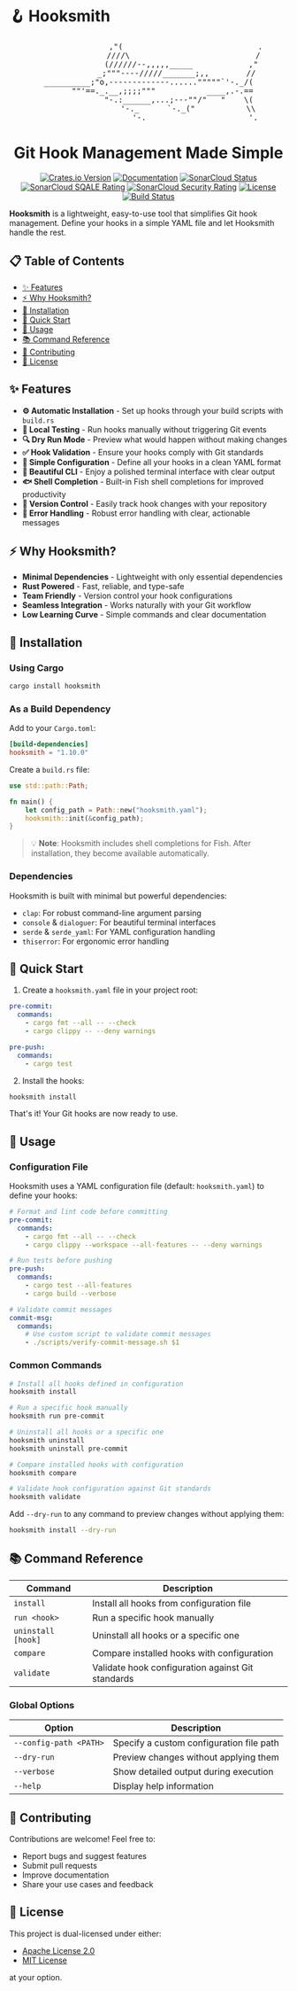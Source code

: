 # 🪝 Hooksmith

<pre align="center">
                ,"(                             .
               ////\                           /
              (//////--,,,,,_____            ,"
            _;"""----/////_______;,,        //
__________;"o,-------------......"""""`'-._/(
      ""'==._.__,;;;;"""           ____,.-.==
             "-.:______,...;---""/"   "    \(
                 '-._      `-._("           \\
                     '-._                     '._
</pre>

<h1 align="center">Git Hook Management Made Simple</h1>

<p align="center">
  <a href="https://crates.io/crates/hooksmith"><img src="https://img.shields.io/crates/v/hooksmith.svg" alt="Crates.io Version"></a>
  <a href="https://docs.rs/hooksmith"><img src="https://img.shields.io/docsrs/hooksmith/latest" alt="Documentation"></a>
  <a href="https://sonarcloud.io/summary/new_code?id=TomPlanche_hooksmith"><img src="https://sonarcloud.io/api/project_badges/measure?project=TomPlanche_hooksmith&metric=alert_status" alt="SonarCloud Status"></a>
  <a href="https://sonarcloud.io/summary/new_code?id=TomPlanche_hooksmith"><img src="https://sonarcloud.io/api/project_badges/measure?project=TomPlanche_hooksmith&metric=sqale_rating" alt="SonarCloud SQALE Rating"></a>
  <a href="https://sonarcloud.io/summary/new_code?id=TomPlanche_hooksmith"><img src="https://sonarcloud.io/api/project_badges/measure?project=TomPlanche_hooksmith&metric=security_rating" alt="SonarCloud Security Rating"></a>
  <a href="https://github.com/TomPlanche/hooksmith/blob/main/LICENSE"><img src="https://img.shields.io/crates/l/hooksmith" alt="License"></a>
  <a href="https://github.com/TomPlanche/hooksmith/actions/workflows/rust.yaml"><img src="https://github.com/TomPlanche/hooksmith/actions/workflows/rust.yaml/badge.svg" alt="Build Status"></a>
</p>

**Hooksmith** is a lightweight, easy-to-use tool that simplifies Git hook management. Define your hooks in a simple YAML file and let Hooksmith handle the rest.

## 📋 Table of Contents

- [✨ Features](#-features)
- [⚡ Why Hooksmith?](#-why-hooksmith)
- [🔧 Installation](#-installation)
- [🚀 Quick Start](#-quick-start)
- [📖 Usage](#-usage)
- [📚 Command Reference](#-command-reference)
- [🤝 Contributing](#-contributing)
- [📄 License](#-license)

## ✨ Features

- **⚙️ Automatic Installation** - Set up hooks through your build scripts with `build.rs`
- **🧪 Local Testing** - Run hooks manually without triggering Git events
- **🔍 Dry Run Mode** - Preview what would happen without making changes
- **✅ Hook Validation** - Ensure your hooks comply with Git standards
- **📝 Simple Configuration** - Define all your hooks in a clean YAML format
- **🎨 Beautiful CLI** - Enjoy a polished terminal interface with clear output
- **🐟 Shell Completion** - Built-in Fish shell completions for improved productivity
- **🔄 Version Control** - Easily track hook changes with your repository
- **🚦 Error Handling** - Robust error handling with clear, actionable messages

## ⚡ Why Hooksmith?

- **Minimal Dependencies** - Lightweight with only essential dependencies
- **Rust Powered** - Fast, reliable, and type-safe
- **Team Friendly** - Version control your hook configurations
- **Seamless Integration** - Works naturally with your Git workflow
- **Low Learning Curve** - Simple commands and clear documentation

## 🔧 Installation

### Using Cargo

```bash
cargo install hooksmith
```

### As a Build Dependency

Add to your `Cargo.toml`:

```toml
[build-dependencies]
hooksmith = "1.10.0"
```

Create a `build.rs` file:

```rust
use std::path::Path;

fn main() {
    let config_path = Path::new("hooksmith.yaml");
    hooksmith::init(&config_path);
}
```

> 💡 **Note**: Hooksmith includes shell completions for Fish. After installation, they become available automatically.

### Dependencies

Hooksmith is built with minimal but powerful dependencies:
- `clap`: For robust command-line argument parsing
- `console` & `dialoguer`: For beautiful terminal interfaces
- `serde` & `serde_yaml`: For YAML configuration handling
- `thiserror`: For ergonomic error handling

## 🚀 Quick Start

1. Create a `hooksmith.yaml` file in your project root:

```yaml
pre-commit:
  commands:
    - cargo fmt --all -- --check
    - cargo clippy -- --deny warnings

pre-push:
  commands:
    - cargo test
```

2. Install the hooks:

```bash
hooksmith install
```

That's it! Your Git hooks are now ready to use.

## 📖 Usage

### Configuration File

Hooksmith uses a YAML configuration file (default: `hooksmith.yaml`) to define your hooks:

```yaml
# Format and lint code before committing
pre-commit:
  commands:
    - cargo fmt --all -- --check
    - cargo clippy --workspace --all-features -- --deny warnings

# Run tests before pushing
pre-push:
  commands:
    - cargo test --all-features
    - cargo build --verbose

# Validate commit messages
commit-msg:
  commands:
    # Use custom script to validate commit messages
    - ./scripts/verify-commit-message.sh $1
```

### Common Commands

```bash
# Install all hooks defined in configuration
hooksmith install

# Run a specific hook manually
hooksmith run pre-commit

# Uninstall all hooks or a specific one
hooksmith uninstall
hooksmith uninstall pre-commit

# Compare installed hooks with configuration
hooksmith compare

# Validate hook configuration against Git standards
hooksmith validate
```

Add `--dry-run` to any command to preview changes without applying them:

```bash
hooksmith install --dry-run
```

## 📚 Command Reference

| Command | Description |
|---------|-------------|
| `install` | Install all hooks from configuration file |
| `run <hook>` | Run a specific hook manually |
| `uninstall [hook]` | Uninstall all hooks or a specific one |
| `compare` | Compare installed hooks with configuration |
| `validate` | Validate hook configuration against Git standards |

### Global Options

| Option | Description |
|--------|-------------|
| `--config-path <PATH>` | Specify a custom configuration file path |
| `--dry-run` | Preview changes without applying them |
| `--verbose` | Show detailed output during execution |
| `--help` | Display help information |

## 🤝 Contributing

Contributions are welcome! Feel free to:

- Report bugs and suggest features
- Submit pull requests
- Improve documentation
- Share your use cases and feedback

## 📄 License

This project is dual-licensed under either:

- [Apache License 2.0](LICENSE-APACHE)
- [MIT License](LICENSE-MIT)

at your option.
